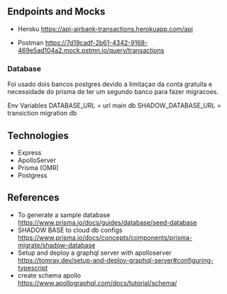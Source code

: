 ## Endpoints and Mocks
- Heroku
https://api-airbank-transactions.herokuapp.com/api

- Postman
https://7d19cadf-2b61-4342-9168-469e5ad104a2.mock.pstmn.io/query/transactions


### Database
Foi usado dois bancos postgres devido a limitaçao da conta gratuita e necessidade do prisma de ter um segundo banco para fazer migracoes.

Env Variables
DATABASE_URL = url main db
SHADOW_DATABASE_URL = transiction migration db

## Technologies
- Express
- ApolloServer
- Prisma (OMR)
- Postgress

## References
- To generate a sample database
https://www.prisma.io/docs/guides/database/seed-database
- SHADOW BASE to cloud db configs
https://www.prisma.io/docs/concepts/components/prisma-migrate/shadow-database
- Setup and deploy a graphql server with apolloserver
https://tomray.dev/setup-and-deploy-graphql-server#configuring-typescript
- create schema apollo
https://www.apollographql.com/docs/tutorial/schema/